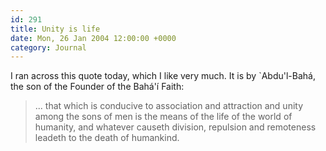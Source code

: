 ```yaml
---
id: 291
title: Unity is life
date: Mon, 26 Jan 2004 12:00:00 +0000
category: Journal
---
```


I ran across this quote today, which I like very much.  It is by
`Abdu'l-Bahá, the son of the Founder of the Bahá'í Faith:

> ... that which is conducive to association and attraction and unity
> among the sons of men is the means of the life of the world of
> humanity, and whatever causeth division, repulsion and remoteness
> leadeth to the death of humankind.


